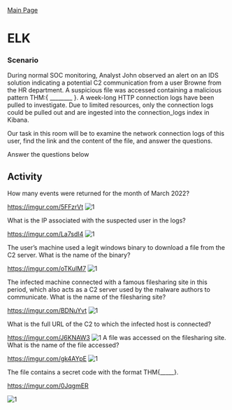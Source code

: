 [Main Page](https://github.com/davidj778/davidj778)

# ELK


### Scenario

During normal SOC monitoring, Analyst John observed an alert on an IDS solution indicating a potential C2 communication from a user Browne from the HR department. A suspicious file was accessed containing a malicious pattern THM:{ ________ }. A week-long HTTP connection logs have been pulled to investigate. Due to limited resources, only the connection logs could be pulled out and are ingested into the connection_logs index in Kibana.

Our task in this room will be to examine the network connection logs of this user, find the link and the content of the file, and answer the questions.

Answer the questions below

## Activity

How many events were returned for the month of March 2022?

https://imgur.com/5FFzrVt
![1](https://imgur.com/5FFzrVt.jpg)

What is the IP associated with the suspected user in the logs?

https://imgur.com/La7sdI4
![1](https://imgur.com/La7sdI4.jpg)

The user’s machine used a legit windows binary to download a file from the C2 server. What is the name of the binary?

https://imgur.com/oTKuIM7
![1](https://imgur.com/oTKuIM7.jpg)

The infected machine connected with a famous filesharing site in this period, which also acts as a C2 server used by the malware authors to communicate. What is the name of the filesharing site?

https://imgur.com/BDNuYvt
![1](https://imgur.com/BDNuYvt.jpg)

What is the full URL of the C2 to which the infected host is connected?

https://imgur.com/J6KNAW3
![1](https://imgur.com/J6KNAW3.jpg)
A file was accessed on the filesharing site. What is the name of the file accessed?

https://imgur.com/gk4AYpE
![1](https://imgur.com/gk4AYpE.jpg)

The file contains a secret code with the format THM{_____}.

https://imgur.com/0JqgmER


![1](https://imgur.com/0JqgmER.jpg)

